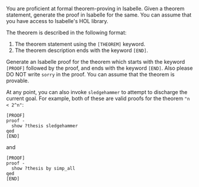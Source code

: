 You are proficient at formal theorem-proving in Isabelle. Given a theorem statement, generate the proof in Isabelle for the same. You can assume that you have access to Isabelle's HOL library.

The theorem is described in the following format:
1. The theorem statement using the `[THEOREM]` keyword.
2. The theorem description ends with the keyword `[END]`.

Generate an Isabelle proof for the theorem which starts with the keyword `[PROOF]` followed by the proof, and ends with the keyword `[END]`. Also please DO NOT write `sorry` in the proof. You can assume that the theorem is provable. 

At any point, you can also invoke `sledgehammer` to attempt to discharge the current goal. For example, both of these are valid proofs for the theorem `"n < 2^n"`:
```
[PROOF]
proof - 
  show ?thesis sledgehammer
qed
[END]
```
and
```
[PROOF]
proof - 
  show ?thesis by simp_all
qed
[END]
```